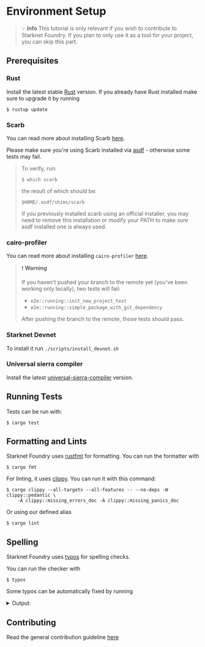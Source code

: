 # Environment Setup

> 💡 **Info**
> This tutorial is only relevant if you wish to contribute to Starknet Foundry.
> If you plan to only use it as a tool for your project, you can skip this part.

## Prerequisites

### Rust

Install the latest stable [Rust](https://www.rust-lang.org/tools/install) version.
If you already have Rust installed make sure to upgrade it by running

```shell
$ rustup update
```

### Scarb

You can read more about installing Scarb [here](https://docs.swmansion.com/scarb/download.html).

Please make sure you're using Scarb installed via [asdf](https://asdf-vm.com/) - otherwise some tests may fail.

> To verify, run:
>
> ```shell
> $ which scarb
> ```
>
> the result of which should be:
>
> ```shell
> $HOME/.asdf/shims/scarb
> ```
>
> If you previously installed scarb using an official installer, you may need to remove this installation or modify your PATH to make sure asdf installed one is always used.

### cairo-profiler

You can read more
about installing `cairo-profiler` [here](https://github.com/software-mansion/cairo-profiler?tab=readme-ov-file#installation).

> ❗️ **Warning**
>
> If you haven't pushed your branch to the remote yet (you've been working only locally), two tests will fail:
>
> - `e2e::running::init_new_project_test`
> - `e2e::running::simple_package_with_git_dependency`
>
> After pushing the branch to the remote, those tests should pass.

### Starknet Devnet

To install it run `./scripts/install_devnet.sh`

### Universal sierra compiler

Install the latest [universal-sierra-compiler](https://github.com/software-mansion/universal-sierra-compiler) version.

## Running Tests

Tests can be run with:

```shell
$ cargo test
```

## Formatting and Lints

Starknet Foundry uses [rustfmt](https://github.com/rust-lang/rustfmt) for formatting. You can run the formatter with

```shell
$ cargo fmt
```

For linting, it uses [clippy](https://github.com/rust-lang/rust-clippy). You can run it with this command:

```shell
$ cargo clippy --all-targets --all-features -- --no-deps -W clippy::pedantic \
    -A clippy::missing_errors_doc -A clippy::missing_panics_doc
```

Or using our defined alias

```shell
$ cargo lint
```

## Spelling

Starknet Foundry uses [typos](https://github.com/marketplace/actions/typos-action) for spelling checks.

You can run the checker with

```shell
$ typos
```

Some typos can be automatically fixed by running

<details>
<summary>Output:</summary>

```shell
$ typos -w
```

</details>

## Contributing

Read the general contribution guideline [here](https://github.com/foundry-rs/starknet-foundry/blob/master/CONTRIBUTING.md)